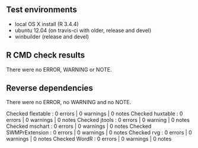 ## Test environments

- local OS X install (R 3.4.4)
- ubuntu 12.04 (on travis-ci with older, release and devel) 
- winbuilder (release and devel)

## R CMD check results

There were no ERROR, WARNING or NOTE. 

## Reverse dependencies

There were no ERROR, no WARNING and no NOTE. 

Checked flextable      : 0 errors | 0 warnings | 0 notes
Checked huxtable       : 0 errors | 0 warnings | 0 notes
Checked jtools         : 0 errors | 0 warning  | 0 notes
Checked mschart        : 0 errors | 0 warnings | 0 notes
Checked SWMPrExtension : 0 errors | 0 warnings | 0 notes
Checked rvg            : 0 errors | 0 warnings | 0 notes
Checked WordR          : 0 errors | 0 warnings | 0 notes

